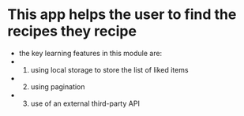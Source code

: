 # This app helps the user to find the recipes they recipe

- the key learning features in this module are:
- 1. using local storage to store the list of liked items
- 2. using pagination
- 3. use of an external third-party API
